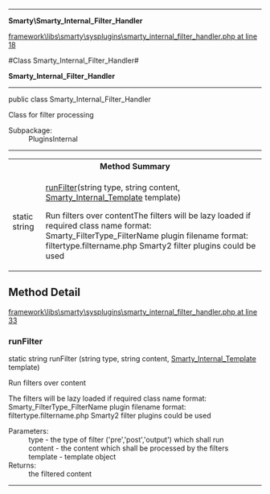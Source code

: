 

- - -

**Smarty\Smarty_Internal_Filter_Handler**


<a href="https://github.com/JeyDotC/Hirudo/blob/master/framework/libs/smarty/sysplugins/smarty_internal_filter_handler.php#L18" >framework\libs\smarty\sysplugins\smarty_internal_filter_handler.php at line 18</a>

#Class Smarty_Internal_Filter_Handler#

**Smarty_Internal_Filter_Handler**




- - -

<p class="signature"><span class='k'>public  class</span> <span class='nx'>Smarty_Internal_Filter_Handler</span></p>

<div class="comment" id="overview_description"><p>Class for filter processing</p></div>

<dl>
<dt>Subpackage:</dt>
<dd>PluginsInternal</dd>
</dl>


- - -

<table id="summary_method">
<tr><th colspan="2">Method Summary</th></tr>
<tr>
<td><span class='k'>static </span> <span class='nx'>string</span></td>
<td class="description"><p class="name"><a href="#runfilter">runFilter</a>(string type, string content, <a href="https://github.com/JeyDotC/Hirudo/blob/master/smarty/smarty_internal_template.md">Smarty_Internal_Template</a> template)</p><p class="description">Run filters over contentThe filters will be lazy loaded if required
class name format: Smarty_FilterType_FilterName
plugin filename format: filtertype.filtername.php
Smarty2 filter plugins could be used</p></td>
</tr>
</table>

<h2 id="detail_method">Method Detail</h2>

<a href="https://github.com/JeyDotC/Hirudo/blob/master/framework/libs/smarty/sysplugins/smarty_internal_filter_handler.php#L33" >framework\libs\smarty\sysplugins\smarty_internal_filter_handler.php at line 33</a>

<h3 id="runFilter()">runFilter</h3>
<span class='k'>static </span> <span class='nx'>string</span> <span class='nf'>runFilter</span> (string type, string content, <a href="https://github.com/JeyDotC/Hirudo/blob/master/smarty/smarty_internal_template.md">Smarty_Internal_Template</a> template)

<div class="details">
<p>Run filters over content</p><p>The filters will be lazy loaded if required
class name format: Smarty_FilterType_FilterName
plugin filename format: filtertype.filtername.php
Smarty2 filter plugins could be used</p><dl>
<dt>Parameters:</dt>
<dd>type - the type of filter ('pre','post','output') which shall run</dd>
<dd>content - the content which shall be processed by the filters</dd>
<dd>template - template object</dd>
<dt>Returns:</dt>
<dd>the filtered content</dd>
</dl>

</div>

- - -

